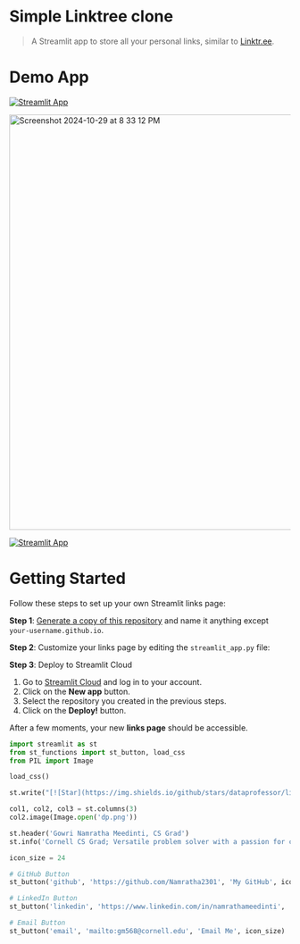 # Simple Linktree clone

> A Streamlit app to store all your personal links, similar to [Linktr.ee](https://linktr.ee/).

# Demo App 
[![Streamlit App](https://static.streamlit.io/badges/streamlit_badge_black_white.svg)](https://linktree-clone-namratha.streamlit.app/)

<img width="744" alt="Screenshot 2024-10-29 at 8 33 12 PM" src="https://github.com/user-attachments/assets/1ab314c9-f53d-4251-a139-7a9b4bf9c830">


[![Streamlit App](https://static.streamlit.io/badges/streamlit_badge_black_white.svg)](https://linktree-clone-inonzmwvngkdpcfctwbggr.streamlit.app/#gowri-namratha-meedinti-cs-grad)

# Getting Started

Follow these steps to set up your own Streamlit links page:

**Step 1**: [Generate a copy of this repository](https://github.com/Namratha2301/links/generate) and name it anything except `your-username.github.io`.

**Step 2**: Customize your links page by editing the `streamlit_app.py` file:

**Step 3**: Deploy to Streamlit Cloud

1. Go to [Streamlit Cloud](https://streamlit.io/cloud) and log in to your account.
2. Click on the **New app** button.
3. Select the repository you created in the previous steps.
4. Click on the **Deploy!** button.

After a few moments, your new **links page** should be accessible.


```python
import streamlit as st
from st_functions import st_button, load_css
from PIL import Image

load_css()

st.write("[![Star](https://img.shields.io/github/stars/dataprofessor/links.svg?logo=github&style=social)](https://github.com/Namratha2301/links)")

col1, col2, col3 = st.columns(3)
col2.image(Image.open('dp.png'))

st.header('Gowri Namratha Meedinti, CS Grad')
st.info('Cornell CS Grad; Versatile problem solver with a passion for creativity and innovation in data and technology.')

icon_size = 24

# GitHub Button
st_button('github', 'https://github.com/Namratha2301', 'My GitHub', icon_size)

# LinkedIn Button
st_button('linkedin', 'https://www.linkedin.com/in/namrathameedinti', 'Connect on LinkedIn', icon_size)

# Email Button
st_button('email', 'mailto:gm568@cornell.edu', 'Email Me', icon_size)





